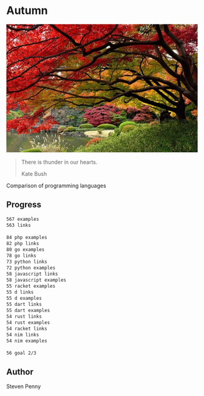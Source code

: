 # Autumn

![hero](docs/image.jpg)

> There is thunder in our hearts.
>
> Kate Bush

Comparison of programming languages

## Progress

~~~
567 examples
563 links

84 php examples
82 php links
80 go examples
78 go links
73 python links
72 python examples
58 javascript links
58 javascript examples
55 racket examples
55 d links
55 d examples
55 dart links
55 dart examples
54 rust links
54 rust examples
54 racket links
54 nim links
54 nim examples

56 goal 2/3
~~~

## Author

Steven Penny
